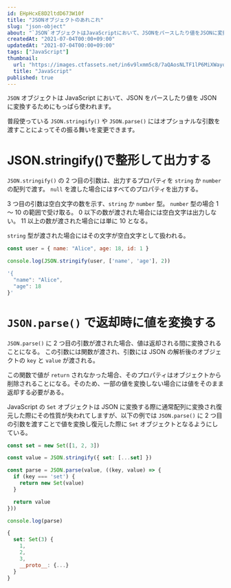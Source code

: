 ```yaml
---
id: EHpHcxE8D2ltdD673W10f
title: "JSONオブジェクトのあれこれ"
slug: "json-object"
about: "`JSON`オブジェクトはJavaScriptにおいて、JSONをパースしたり値をJSONに変換するためにもっぱら使われます。  普段使っている`JSON.stringify()`や`JSON.parse()`にはオプショナルな引数を渡すことによってその振る舞いを変更することができます。"
createdAt: "2021-07-04T00:00+09:00"
updatedAt: "2021-07-04T00:00+09:00"
tags: ["JavaScript"]
thumbnail:
  url: "https://images.ctfassets.net/in6v9lxmm5c8/7aQAosNLTF1lP6MiXWayqO/c6afbeeb9ed62e05e7491c884438807b/javascript.png"
  title: "JavaScript"
published: true
---
```

`JSON` オブジェクトは JavaScript において、JSON をパースしたり値を JSON に変換するためにもっぱら使われます。

普段使っている `JSON.stringify()` や `JSON.parse()` にはオプショナルな引数を渡すことによってその振る舞いを変更できます。

# JSON.stringify()で整形して出力する

`JSON.stringify()` の 2 つ目の引数は、出力するプロパティを `string` か `number` の配列で渡す。
`null` を渡した場合にはすべてのプロパティを出力する。

3 つ目の引数は空白文字の数を示す、`string` か `number` 型。
`number` 型の場合 1 〜 10 の範囲で受け取る。
0 以下の数が渡された場合には空白文字は出力しない。
11 以上の数が渡された場合には単に 10 となる。

`string` 型が渡された場合にはその文字が空白文字として扱われる。

```js
const user = { name: "Alice", age: 18, id: 1 }

console.log(JSON.stringify(user, ['name', 'age'], 2))
```

```js
'{
  "name": "Alice",
  "age": 18
}'
```

# `JSON.parse()` で返却時に値を変換する

`JSON.parse()` に 2 つ目の引数が渡された場合、値は返却される間に変換されることになる。
この引数には関数が渡され、引数には JSON の解析後のオブジェクトの `key` と `value` が渡される。

この関数で値が `return` されなかった場合、そのプロパティはオブジェクトから削除されることになる。そのため、一部の値を変換しない場合には値をそのまま返却する必要がある。

JavaScript の `Set` オブジェクトは JSON に変換する際に通常配列に変換され復元した際にその性質が失われてしますが、以下の例では `JSON.parse()` に 2 つ目の引数を渡すことで値を変換し復元した際に `Set` オブジェクトとなるようにしている。

```js
const set = new Set([1, 2, 3])

const value = JSON.stringify({ set: [...set] })

const parse = JSON.parse(value, ((key, value) => {
  if (key === 'set') {
    return new Set(value)
  }

  return value
}))

console.log(parse)
````

```js
{
  set: Set(3) {
    1,
    2,
    3,
    __proto__: {...}
  }
}
```
